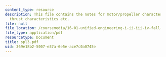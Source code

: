```yaml
---
content_type: resource
description: This file contains the notes for motor/propeller characterization, propellor
  thrust characteristics etc.
file: null
file_location: /coursemedia/16-01-unified-engineering-i-ii-iii-iv-fall-2005-spring-2006/369e18b25007e37a6e5eace7c0a0745e_spl3.pdf
file_type: application/pdf
resourcetype: Document
title: spl3.pdf
uid: 369e18b2-5007-e37a-6e5e-ace7c0a0745e
---
```

